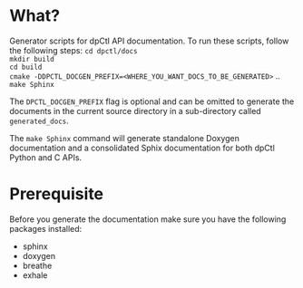 What?
=====

Generator scripts for dpCtl API documentation. To run these scripts, follow
the following steps:
`cd dpctl/docs` <br/>
`mkdir build` <br/>
`cd build` <br/>
`cmake -DDPCTL_DOCGEN_PREFIX=<WHERE_YOU_WANT_DOCS_TO_BE_GENERATED>` ..<br/>
`make Sphinx` <br/>

The `DPCTL_DOCGEN_PREFIX` flag is optional and can be omitted to generate the
documents in the current source directory in a sub-directory called
`generated_docs`.

The `make Sphinx` command will generate standalone Doxygen documentation and
a consolidated Sphix documentation for both dpCtl Python and C APIs.

Prerequisite
============

Before you generate the documentation make sure you have the following
packages installed:

- sphinx
- doxygen
- breathe
- exhale
